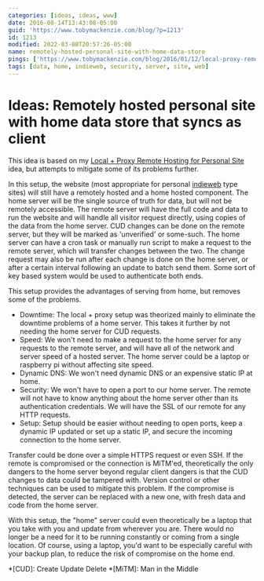 ```yaml
---
categories: [ideas, ideas, www]
date: 2016-08-14T13:43:08-05:00
guid: 'https://www.tobymackenzie.com/blog/?p=1213'
id: 1213
modified: 2022-03-08T20:57:26-05:00
name: remotely-hosted-personal-site-with-home-data-store
pings: ['https://www.tobymackenzie.com/blog/2016/01/12/local-proxy-remote-hosting-personal-site/']
tags: [data, home, indieweb, security, server, site, web]
---
```


Ideas: Remotely hosted personal site with home data store that syncs as client
==============================================================================

This idea is based on my [Local + Proxy Remote Hosting for Personal Site](https://www.tobymackenzie.com/blog/2016/01/12/local-proxy-remote-hosting-personal-site/) idea, but attempts to mitigate some of its problems further.

<!--more-->

In this setup, the website (most appropriate for personal [indieweb](https://indieweb.org/) type sites) will still have a remotely hosted and a home hosted component.  The home server will be the single source of truth for data, but will not be remotely accessible.  The remote server will have the full code and data to run the website and will handle all visitor request directly, using copies of the data from the home server.  CUD changes can be done on the remote server, but they will be marked as 'unverified' or some-such.  The home server can have a cron task or manually run script to make a request to the remote server, which will transfer changes between the two.  The change request may also be run after each change is done on the home server, or after a certain interval following an update to batch send them.  Some sort of key based system would be used to authenticate both ends.

This setup provides the advantages of serving from home, but removes some of the problems.

- Downtime: The local + proxy setup was theorized mainly to eliminate the downtime problems of a home server.  This takes it further by not needing the home server for CUD requests.
- Speed: We won't need to make a request to the home server for any requests to the remote server, and will have all of the network and server speed of a hosted server.  The home server could be a laptop or raspberry pi without affecting site speed.
- Dynamic DNS: We won't need dynamic DNS or an expensive static IP at home.
- Security: We won't have to open a port to our home server.  The remote will not have to know anything about the home server other than its authentication credentials.  We will have the SSL of our remote for any HTTP requests.
- Setup: Setup should be easier without needing to open ports, keep a dynamic IP updated or set up a static IP, and secure the incoming connection to the home server.

Transfer could be done over a simple HTTPS request or even SSH.  If the remote is compromised or the connection is MiTM'ed, theoretically the only dangers to the home server beyond regular client dangers is that the CUD changes to data could be tampered with.  Version control or other techniques can be used to mitigate this problem.  If the compromise is detected, the server can be replaced with a new one, with fresh data and code from the home server.

With this setup, the "home" server could even theoretically be a laptop that you take with you and update from wherever you are.  There would no longer be a need for it to be running constantly or coming from a single location.  Of course, using a laptop, you'd want to be especially careful with your backup plan, to reduce the risk of compromise on the home end.

*[CUD]: Create Update Delete
*[MiTM]: Man in the Middle
